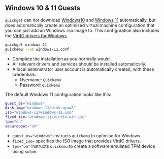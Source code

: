
## Windows 10 & 11 Guests

`quickget` can not download
[Windows10](https://www.microsoft.com/software-download/windows10) and
[Windows 11](https://www.microsoft.com/software-download/windows11) automatically,
but does automatically create an optimised virtual machine configuration that
you can just add an Windows .iso image to. This configuration also includes the
[VirtIO drivers for Windows](https://fedorapeople.org/groups/virt/virtio-win/direct-downloads/).

```bash
quickget windows 11
quickemu --vm windows-11.conf
```

* Complete the installation as you normally would.
* All relevant drivers and services should be installed automatically.
* A local adminstrator user account is automatically created, with these credentials:
  -   Username: `Quickemu`
  -   Password: `quickemu`


The default Windows 11 configuration looks like this:

```bash
guest_os="windows"
disk_img="windows-11/disk.qcow2"
iso="windows-11/windows-11.iso"
fixed_iso="windows-11/virtio-win.iso"
tpm="on"
secureboot="on"
```

* `guest_os="windows"` instructs `quickemu` to optimise for Windows.
* `fixed_iso=` specifies the ISO image that provides VirtIO drivers.
* `tpm="on"` instructs `quickemu` to create a software emulated TPM device using `swtpm`.
